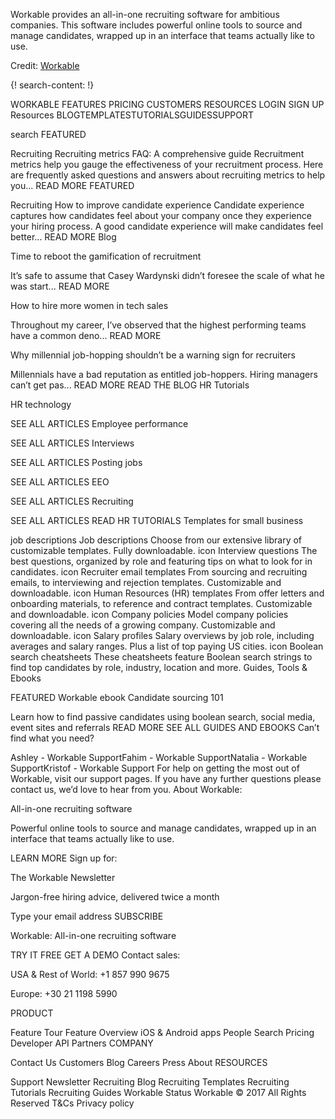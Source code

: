 
Workable provides an all-in-one recruiting software for ambitious companies. This software includes powerful online tools to source and manage candidates, wrapped up in an interface that teams actually like to use.

Credit: [Workable](https://www.workable.com/)

{! search-content: !}

WORKABLE
FEATURES
PRICING
CUSTOMERS
RESOURCES
LOGIN
SIGN UP
Resources
BLOGTEMPLATESTUTORIALSGUIDESSUPPORT

search
 FEATURED

Recruiting
Recruiting metrics FAQ: A comprehensive guide
Recruitment metrics help you gauge the effectiveness of your recruitment process. Here are frequently asked questions and answers about recruiting metrics to help you...
READ MORE
FEATURED

Recruiting
How to improve candidate experience
Candidate experience captures how candidates feel about your company once they experience your hiring process. A good candidate experience will make candidates feel better...
READ MORE
Blog


Time to reboot the gamification of recruitment

It’s safe to assume that Casey Wardynski didn’t foresee the scale of what he was start...
READ MORE

How to hire more women in tech sales

Throughout my career, I’ve observed that the highest performing teams have a common deno...
READ MORE

Why millennial job-hopping shouldn’t be a warning sign for recruiters

Millennials have a bad reputation as entitled job-hoppers. Hiring managers can’t get pas...
READ MORE
READ THE BLOG
HR Tutorials

HR technology

SEE ALL ARTICLES
Employee performance

SEE ALL ARTICLES
Interviews

SEE ALL ARTICLES
Posting jobs

SEE ALL ARTICLES
EEO

SEE ALL ARTICLES
Recruiting

SEE ALL ARTICLES
READ HR TUTORIALS
Templates for small business

job descriptions
Job descriptions
Choose from our extensive library of customizable templates. Fully downloadable.
icon
Interview questions
The best questions, organized by role and featuring tips on what to look for in candidates.
icon
Recruiter email templates
From sourcing and recruiting emails, to interviewing and rejection templates. Customizable and downloadable.
icon
Human Resources (HR) templates
From offer letters and onboarding materials, to reference and contract templates. Customizable and downloadable.
icon
Company policies
Model company policies covering all the needs of a growing company. Customizable and downloadable.
icon
Salary profiles
Salary overviews by job role, including averages and salary ranges. Plus a list of top paying US cities.
icon
Boolean search cheatsheets
These cheatsheets feature Boolean search strings to find top candidates by role, industry, location and more. 
Guides, Tools & Ebooks

FEATURED
Workable ebook
Candidate sourcing 101

Learn how to find passive candidates using boolean search, social media, event sites and referrals
READ MORE
SEE ALL GUIDES AND EBOOKS
Can’t find what you need?

Ashley - Workable SupportFahim - Workable SupportNatalia - Workable SupportKristof - Workable Support
For help on getting the most out of Workable, visit our support pages. If you have any further questions please contact us, we’d love to hear from you.
About Workable:

All-in-one recruiting software

Powerful online tools to source and manage candidates, wrapped up in an interface that teams actually like to use.

LEARN MORE
Sign up for:

The Workable Newsletter

Jargon-free hiring advice, delivered twice a month


Type your email address
SUBSCRIBE

Workable: All-in-one 
recruiting software

TRY IT FREE GET A DEMO
Contact sales:

USA & Rest of World: +1 857 990 9675

Europe: +30 21 1198 5990

PRODUCT

Feature Tour
Feature Overview
iOS & Android apps
People Search
Pricing
Developer API
Partners
COMPANY

Contact Us
Customers
Blog
Careers
Press
About
RESOURCES

Support
Newsletter
Recruiting Blog
Recruiting Templates
Recruiting Tutorials
Recruiting Guides
Workable Status
Workable © 2017 All Rights Reserved
T&Cs
Privacy policy
